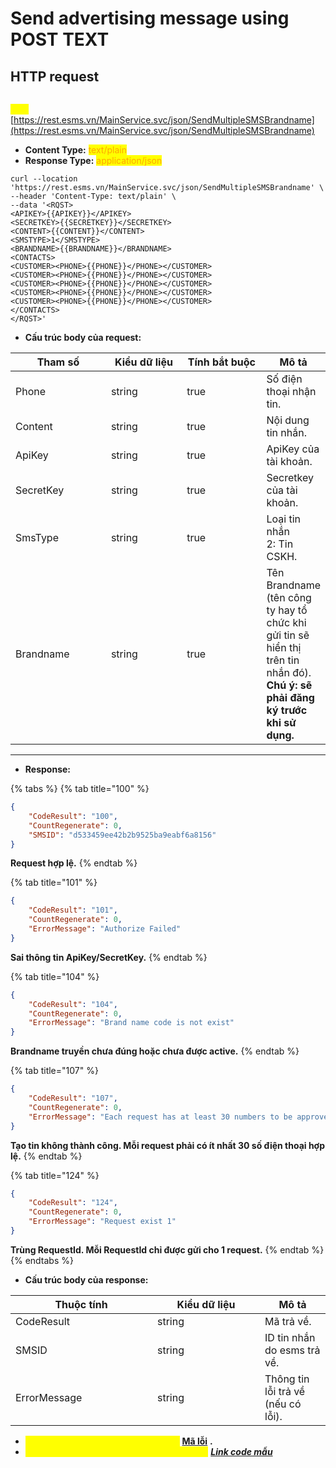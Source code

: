 # Send advertising message using POST TEXT

## HTTP request

\
<mark style="color:yellow;">**`POST`**</mark> [https://rest.esms.vn/MainService.svc/json/SendMultipleSMSBrandname](https://rest.esms.vn/MainService.svc/json/SendMultipleSMSBrandname)

* **Content Type:** <mark style="color:orange;">text/plain</mark>
* **Response Type:** <mark style="color:orange;">application/json</mark>

```
curl --location 'https://rest.esms.vn/MainService.svc/json/SendMultipleSMSBrandname' \
--header 'Content-Type: text/plain' \
--data '<RQST>
<APIKEY>{{APIKEY}}</APIKEY>
<SECRETKEY>{{SECRETKEY}}</SECRETKEY>
<CONTENT>{{CONTENT}}</CONTENT>
<SMSTYPE>1</SMSTYPE>
<BRANDNAME>{{BRANDNAME}}</BRANDNAME>
<CONTACTS>
<CUSTOMER><PHONE>{{PHONE}}</PHONE></CUSTOMER>
<CUSTOMER><PHONE>{{PHONE}}</PHONE></CUSTOMER>
<CUSTOMER><PHONE>{{PHONE}}</PHONE></CUSTOMER>
<CUSTOMER><PHONE>{{PHONE}}</PHONE></CUSTOMER>
<CUSTOMER><PHONE>{{PHONE}}</PHONE></CUSTOMER>
</CONTACTS>
</RQST>'
```

* **Cấu trúc body của request:**

<table><thead><tr><th width="157">Tham số</th><th width="130">Kiểu dữ liệu</th><th width="140" data-type="checkbox">Tính bắt buộc</th><th>Mô tả</th></tr></thead><tbody><tr><td>Phone</td><td>string</td><td>true</td><td>Số điện thoại nhận tin.</td></tr><tr><td>Content</td><td>string</td><td>true</td><td>Nội dung tin nhắn.</td></tr><tr><td>ApiKey</td><td>string</td><td>true</td><td>ApiKey của tài khoản.</td></tr><tr><td>SecretKey</td><td>string</td><td>true</td><td>Secretkey của tài khoản.</td></tr><tr><td>SmsType</td><td>string</td><td>true</td><td>Loại tin nhắn<br>2: Tin CSKH.</td></tr><tr><td>Brandname</td><td>string</td><td>true</td><td>Tên Brandname (tên công ty hay tổ chức khi gửi tin sẽ hiển thị trên tin nhắn đó). <br><strong>Chú ý: sẽ phải đăng ký trước khi sử dụng.</strong></td></tr></tbody></table>



***

* **Response:**

{% tabs %}
{% tab title="100" %}
```json
{
    "CodeResult": "100",
    "CountRegenerate": 0,
    "SMSID": "d533459ee42b2b9525ba9eabf6a8156"
}
```

**Request hợp lệ.**
{% endtab %}

{% tab title="101" %}
```json
{
    "CodeResult": "101",
    "CountRegenerate": 0,
    "ErrorMessage": "Authorize Failed"
}
```

**Sai thông tin ApiKey/SecretKey.**
{% endtab %}

{% tab title="104" %}
```json
{
    "CodeResult": "104",
    "CountRegenerate": 0,
    "ErrorMessage": "Brand name code is not exist"
}
```

**Brandname truyền chưa đúng hoặc chưa được active.**
{% endtab %}

{% tab title="107" %}
```json
{
    "CodeResult": "107",
    "CountRegenerate": 0,
    "ErrorMessage": "Each request has at least 30 numbers to be approved"
}
```

**Tạo tin không thành công. Mỗi request phải có ít nhất 30 số điện thoại hợp lệ.**
{% endtab %}

{% tab title="124" %}
```json
{
    "CodeResult": "124",
    "CountRegenerate": 0,
    "ErrorMessage": "Request exist 1"
}
```

**Trùng RequestId. Mỗi RequestId chỉ được gửi cho 1 request.**
{% endtab %}
{% endtabs %}

* **Cấu trúc body của response:**

<table><thead><tr><th width="211">Thuộc tính</th><th width="156">Kiểu dữ liệu</th><th>Mô tả</th></tr></thead><tbody><tr><td>CodeResult</td><td>string</td><td>Mã trả về.</td></tr><tr><td>SMSID</td><td>string</td><td>ID tin nhắn do esms trả về.</td></tr><tr><td>ErrorMessage</td><td>string</td><td>Thông tin lỗi trả về (nếu có lỗi).</td></tr></tbody></table>

* _<mark style="color:yellow;">**Thông tin chi tiết mã lỗi xem ở bảng:**</mark>_ [**Mã lỗi**](../table-of-error-codes.md) **.**
* _<mark style="color:yellow;">**Lấy code mẫu các ngôn ngữ trên Postman:**</mark>_ [_**Link code mẫu**_](https://developers-v2.esms.vn/esms-api/ham-gui-tin/tin-sms-quang-cao#http-request)
